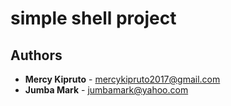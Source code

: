 # simple shell project

## Authors
- **Mercy Kipruto** - [mercykipruto2017@gmail.com](https://github.com/MKipruto)
- **Jumba Mark** - [jumbamark@yahoo.com](https://github.com/jumbamark)

